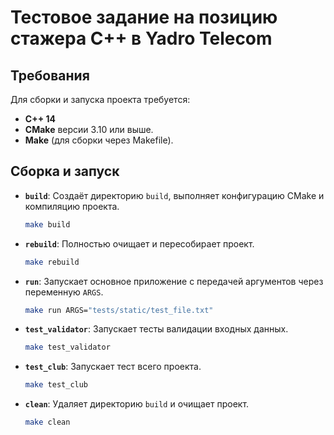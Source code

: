 # Тестовое задание на позицию стажера C++ в Yadro Telecom

## Требования

Для сборки и запуска проекта требуется:
- **C++ 14**
- **CMake** версии 3.10 или выше.
- **Make** (для сборки через Makefile).

## Сборка и запуск

- **`build`**: Создаёт директорию `build`, выполняет конфигурацию CMake и компиляцию проекта.
  ```bash
  make build
  ```

- **`rebuild`**: Полностью очищает и пересобирает проект.
  ```bash
  make rebuild
  ```

- **`run`**: Запускает основное приложение с передачей аргументов через переменную `ARGS`.
  ```bash
  make run ARGS="tests/static/test_file.txt"
  ```

- **`test_validator`**: Запускает тесты валидации входных данных.
  ```bash
  make test_validator
  ```

- **`test_club`**: Запускает тест всего проекта.
  ```bash
  make test_club
  ```

- **`clean`**: Удаляет директорию `build` и очищает проект.
  ```bash
  make clean
  ```
